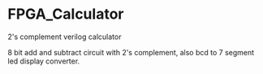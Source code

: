 # FPGA_Calculator
2's complement verilog calculator

8 bit add and subtract circuit with 2's complement, also bcd to 7 segment led display converter.
